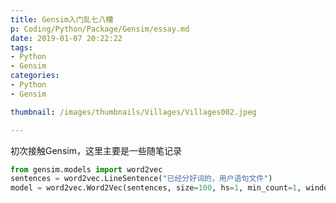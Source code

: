 ```yaml
---
title: Gensim入门乱七八糟
p: Coding/Python/Package/Gensim/essay.md
date: 2019-01-07 20:22:22
tags: 
- Python
- Gensim
categories: 
- Python
- Gensim

thumbnail: /images/thumbnails/Villages/Villages002.jpeg

---
```

初次接触Gensim，这里主要是一些随笔记录
<!-- more -->

```python
from gensim.models import word2vec
sentences = word2vec.LineSentence("已经分好词的，用户语句文件")
model = word2vec.Word2Vec(sentences, size=100, hs=1, min_count=1, window=3)
```
